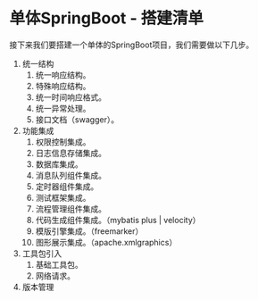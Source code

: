 # 单体SpringBoot - 搭建清单

接下来我们要搭建一个单体的SpringBoot项目，我们需要做以下几步。

1. 统一结构
   1. 统一响应结构。
   2. 特殊响应结构。
   3. 统一时间响应格式。
   4. 统一异常处理。
   5. 接口文档（swagger）。
2. 功能集成
   1. 权限控制集成。
   2. 日志信息存储集成。
   3. 数据库集成。
   4. 消息队列组件集成。
   5. 定时器组件集成。
   6. 测试框架集成。
   7. 流程管理组件集成。
   8. 代码生成组件集成。（mybatis plus | velocity）
   9. 模版引擎集成。（freemarker）
   10. 图形展示集成。（apache.xmlgraphics）
3. 工具包引入
   1. 基础工具包。
   2. 网络请求。
4. 版本管理
